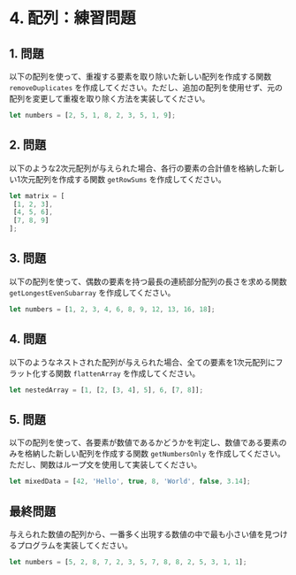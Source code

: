 # 4. 配列：練習問題

## 1. 問題

以下の配列を使って、重複する要素を取り除いた新しい配列を作成する関数 `removeDuplicates` を作成してください。ただし、追加の配列を使用せず、元の配列を変更して重複を取り除く方法を実装してください。

```javascript
let numbers = [2, 5, 1, 8, 2, 3, 5, 1, 9];

```

## 2. 問題
以下のような2次元配列が与えられた場合、各行の要素の合計値を格納した新しい1次元配列を作成する関数 `getRowSums` を作成してください。

```javascript
let matrix = [
 [1, 2, 3],
 [4, 5, 6],
 [7, 8, 9]
];

```
## 3. 問題
以下の配列を使って、偶数の要素を持つ最長の連続部分配列の長さを求める関数 `getLongestEvenSubarray` を作成してください。

```javascript
let numbers = [1, 2, 3, 4, 6, 8, 9, 12, 13, 16, 18];

```

## 4. 問題
以下のようなネストされた配列が与えられた場合、全ての要素を1次元配列にフラット化する関数 `flattenArray` を作成してください。

```javascript
let nestedArray = [1, [2, [3, 4], 5], 6, [7, 8]];

```

## 5. 問題
以下の配列を使って、各要素が数値であるかどうかを判定し、数値である要素のみを格納した新しい配列を作成する関数 `getNumbersOnly` を作成してください。ただし、関数はループ文を使用して実装してください。

```javascript
let mixedData = [42, 'Hello', true, 8, 'World', false, 3.14];

```

## 最終問題

与えられた数値の配列から、一番多く出現する数値の中で最も小さい値を見つけるプログラムを実装してください。


```javascript
let numbers = [5, 2, 8, 7, 2, 3, 5, 7, 8, 8, 2, 5, 3, 1, 1];

``` 
